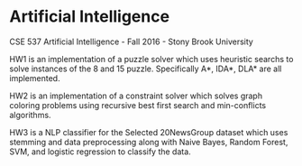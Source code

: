 # Artificial Intelligence
CSE 537 Artificial Intelligence - Fall 2016 - Stony Brook University

HW1 is an implementation of a puzzle solver which uses heuristic searchs to solve instances of the 8 and 15 puzzle.  Specifically A*, IDA*, DLA* are all implemented.

HW2 is an implementation of a constraint solver which solves graph coloring problems using recursive best first search and min-conflicts algorithms.

HW3 is a NLP classifier for the Selected 20NewsGroup dataset which uses stemming and data preprocessing along with Naive Bayes, Random Forest, SVM, and logistic regression to classify the data.
